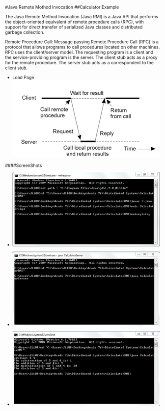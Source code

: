 #Java Remote Mothod Invocation
##Calculator Example

The Java Remote Method Invocation (Java RMI) is a Java API that performs the object-oriented equivalent of remote procedure calls (RPC), with support for direct transfer of serialized Java classes and distributed garbage collection.

Remote Procedure Call: Message passing
Remote Procedure Call (RPC) is a protocol that allows programs to call procedures located on other machines.
RPC uses the client/server model. The requesting program is a client and the service-providing program is the server.
The client stub acts as a proxy for the remote procedure.
The server stub acts as a correspondent to the client stub.

 * Load Page
 ![](/Picture1.jpg?raw=true "Flowchart")

####ScreenShots

  * ![](/Capture1.JPG?raw=true "1")
  
  * ![](/Capture2.JPG?raw=true "2")
  
  * ![](/Capture3.JPG?raw=true "3")

